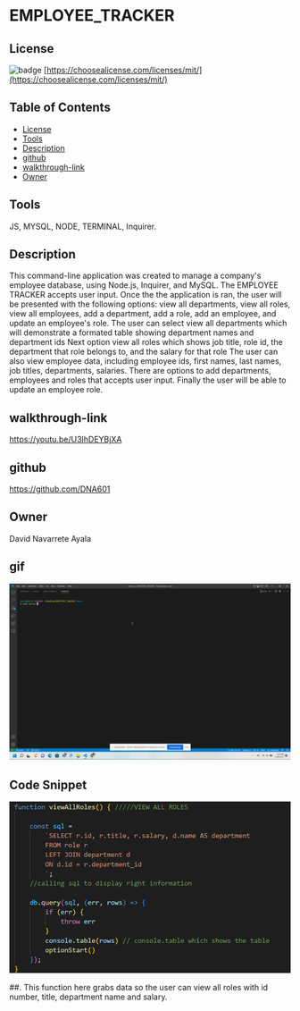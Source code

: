 # EMPLOYEE_TRACKER

## License
  ![badge](https://img.shields.io/badge/licence-MIT-brightgreen)
  [https://choosealicense.com/licenses/mit/](https://choosealicense.com/licenses/mit/)

      

## Table of Contents
* [License](#License)
* [Tools](#Tools)
* [Description](#Description)
* [github](#github)
* [walkthrough-link](#walkthrough-link)
* [Owner](#owner)

## Tools
JS, MYSQL, NODE, TERMINAL, Inquirer.

## Description
 This command-line application was created to manage a company's employee database, using Node.js, Inquirer, and MySQL.
The EMPLOYEE TRACKER accepts user input.
Once the  the application is ran, the user will be presented with the following options: 
view all departments, view all roles, view all employees, add a department, add a role, add an employee, and update an employee's role.
The user can select view all departments which will demonstrate  a formated table showing department names and department ids
Next option view all roles which shows job title, role id, the department that role belongs to, and the salary for that role
The user can also view employee data, including employee ids, first names, last names, job titles, departments, salaries.
There are options to add departments, employees and roles that accepts user input.
Finally the user will be able to update an employee role.


## walkthrough-link

https://youtu.be/U3IhDEYBjXA

## github

https://github.com/DNA601

## Owner

David Navarrete Ayala


 ## gif

 ![gif](/images/demo.gif)

##

 ## Code Snippet


  ![img](/images/codesnip.png)

  ##.
  This function here grabs data so the user can view all roles with id number, title, department name and salary.


